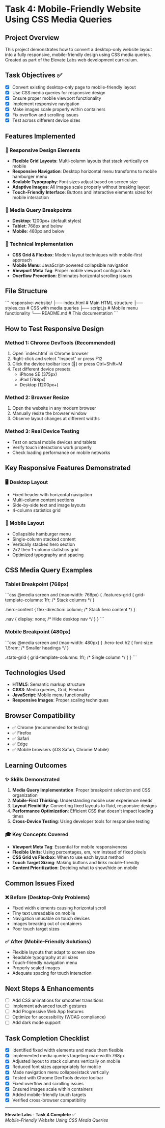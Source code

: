 # Task 4: Mobile-Friendly Website Using CSS Media Queries

## Project Overview
This project demonstrates how to convert a desktop-only website layout into a fully responsive, mobile-friendly design using CSS media queries. Created as part of the Elevate Labs web development curriculum.

## Task Objectives ✅
- [x] Convert existing desktop-only page to mobile-friendly layout
- [x] Use CSS media queries for responsive design
- [x] Ensure proper mobile viewport functionality
- [x] Implement responsive navigation
- [x] Make images scale properly within containers
- [x] Fix overflow and scrolling issues
- [x] Test across different device sizes

## Features Implemented

### 🎯 Responsive Design Elements
- **Flexible Grid Layouts**: Multi-column layouts that stack vertically on mobile
- **Responsive Navigation**: Desktop horizontal menu transforms to mobile hamburger menu
- **Scalable Typography**: Font sizes adjust based on screen size
- **Adaptive Images**: All images scale properly without breaking layout
- **Touch-Friendly Interface**: Buttons and interactive elements sized for mobile interaction

### 📱 Media Query Breakpoints
- **Desktop**: 1200px+ (default styles)
- **Tablet**: 768px and below
- **Mobile**: 480px and below

### 🔧 Technical Implementation
- **CSS Grid & Flexbox**: Modern layout techniques with mobile-first approach
- **Mobile Menu**: JavaScript-powered collapsible navigation
- **Viewport Meta Tag**: Proper mobile viewport configuration
- **Overflow Prevention**: Eliminates horizontal scrolling issues

## File Structure
\`\`\`
responsive-website/
├── index.html          # Main HTML structure
├── styles.css          # CSS with media queries
├── script.js           # Mobile menu functionality
└── README.md           # This documentation
\`\`\`

## How to Test Responsive Design

### Method 1: Chrome DevTools (Recommended)
1. Open \`index.html\` in Chrome browser
2. Right-click and select "Inspect" or press F12
3. Click the device toolbar icon (📱) or press Ctrl+Shift+M
4. Test different device presets:
   - iPhone SE (375px)
   - iPad (768px)
   - Desktop (1200px+)

### Method 2: Browser Resize
1. Open the website in any modern browser
2. Manually resize the browser window
3. Observe layout changes at different widths

### Method 3: Real Device Testing
- Test on actual mobile devices and tablets
- Verify touch interactions work properly
- Check loading performance on mobile networks

## Key Responsive Features Demonstrated

### 🖥️ Desktop Layout
- Fixed header with horizontal navigation
- Multi-column content sections
- Side-by-side text and image layouts
- 4-column statistics grid

### 📱 Mobile Layout
- Collapsible hamburger menu
- Single-column stacked content
- Vertically stacked hero section
- 2x2 then 1-column statistics grid
- Optimized typography and spacing

## CSS Media Query Examples

### Tablet Breakpoint (768px)
\`\`\`css
@media screen and (max-width: 768px) {
  .features-grid {
    grid-template-columns: 1fr; /* Stack columns */
  }
  
  .hero-content {
    flex-direction: column; /* Stack hero content */
  }
  
  .nav {
    display: none; /* Hide desktop nav */
  }
}
\`\`\`

### Mobile Breakpoint (480px)
\`\`\`css
@media screen and (max-width: 480px) {
  .hero-text h2 {
    font-size: 1.5rem; /* Smaller headings */
  }
  
  .stats-grid {
    grid-template-columns: 1fr; /* Single column */
  }
}
\`\`\`

## Technologies Used
- **HTML5**: Semantic markup structure
- **CSS3**: Media queries, Grid, Flexbox
- **JavaScript**: Mobile menu functionality
- **Responsive Images**: Proper scaling techniques

## Browser Compatibility
- ✅ Chrome (recommended for testing)
- ✅ Firefox
- ✅ Safari
- ✅ Edge
- ✅ Mobile browsers (iOS Safari, Chrome Mobile)

## Learning Outcomes

### ✨ Skills Demonstrated
1. **Media Query Implementation**: Proper breakpoint selection and CSS organization
2. **Mobile-First Thinking**: Understanding mobile user experience needs
3. **Layout Flexibility**: Converting fixed layouts to fluid, responsive designs
4. **Performance Optimization**: Efficient CSS that doesn't impact loading times
5. **Cross-Device Testing**: Using developer tools for responsive testing

### 🎓 Key Concepts Covered
- **Viewport Meta Tag**: Essential for mobile responsiveness
- **Flexible Units**: Using percentages, em, rem instead of fixed pixels
- **CSS Grid vs Flexbox**: When to use each layout method
- **Touch Target Sizing**: Making buttons and links mobile-friendly
- **Content Prioritization**: Deciding what to show/hide on mobile

## Common Issues Fixed

### ❌ Before (Desktop-Only Problems)
- Fixed width elements causing horizontal scroll
- Tiny text unreadable on mobile
- Navigation unusable on touch devices
- Images breaking out of containers
- Poor touch target sizes

### ✅ After (Mobile-Friendly Solutions)
- Flexible layouts that adapt to screen size
- Readable typography at all sizes
- Touch-friendly navigation menu
- Properly scaled images
- Adequate spacing for touch interaction

## Next Steps & Enhancements
- [ ] Add CSS animations for smoother transitions
- [ ] Implement advanced touch gestures
- [ ] Add Progressive Web App features
- [ ] Optimize for accessibility (WCAG compliance)
- [ ] Add dark mode support

## Task Completion Checklist
- [x] Identified fixed width elements and made them flexible
- [x] Implemented media queries targeting max-width 768px
- [x] Adjusted layout to stack columns vertically on mobile
- [x] Reduced font sizes appropriately for mobile
- [x] Made navigation menu collapse/stack vertically
- [x] Tested with Chrome DevTools device toolbar
- [x] Fixed overflow and scrolling issues
- [x] Ensured images scale within containers
- [x] Added mobile-friendly touch targets
- [x] Verified cross-browser compatibility

---

**Elevate Labs - Task 4 Complete** ✅  
*Mobile-Friendly Website Using CSS Media Queries*
